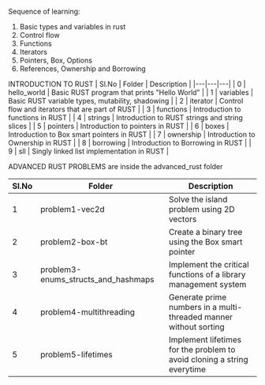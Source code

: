 Sequence of learning:

1. Basic types and variables in rust
2. Control flow
3. Functions
4. Iterators
5. Pointers, Box, Options
6. References, Ownership and Borrowing


INTRODUCTION TO RUST
| Sl.No |   Folder    |           Description                             |
|---|---|---|
|   0   | hello_world | Basic RUST program that prints "Hello World"      |
|   1   | variables   | Basic RUST variable types, mutability, shadowing  |
|   2   | iterator    | Control flow and iterators that are part of RUST  |
|   3   | functions   | Introduction to functions in RUST                 |
|   4   | strings     | Introduction to RUST strings and string slices    |
|   5   | pointers    | Introduction to pointers in RUST                  |
|   6   | boxes       | Introduction to Box smart pointers in RUST        |
|   7   | ownership   | Introduction to Ownership in RUST                 |
|   8   | borrowing   | Introduction to Borrowing in RUST                 |
|   9   | sll         | Singly linked list implementation in RUST         |

ADVANCED RUST PROBLEMS are inside the advanced_rust folder

| Sl.No |   Folder                            |           Description                                                    |
|---|---|---|
|   1   | problem1-vec2d                      | Solve the island problem using 2D vectors                                |
|   2   | problem2-box-bt                     | Create a binary tree using the Box smart pointer                         |
|   3   | problem3-enums_structs_and_hashmaps | Implement the critical functions of a library management system          |
|   4   | problem4-multithreading             | Generate prime numbers in a multi-threaded manner without sorting        |
|   5   | problem5-lifetimes                  | Implement lifetimes for the problem to avoid cloning a string everytime  |
